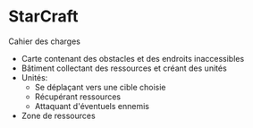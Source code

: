 StarCraft
=========

Cahier des charges 

- Carte contenant des obstacles et des endroits inaccessibles
- Bâtiment collectant des ressources et créant des unités 
- Unités:
    - Se déplaçant vers une cible choisie 
    - Récupérant ressources 
    - Attaquant d'éventuels ennemis 
- Zone de ressources

